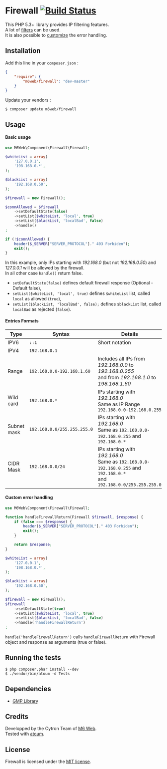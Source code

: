 # Firewall [![Build Status](https://secure.travis-ci.org/m6web/firewall.png)](http://travis-ci.org/m6web/firewall)

This PHP 5.3+ library provides IP filtering features.  
A lot of [filters](#entries-formats) can be used.  
It is also possible to [customize](#custom-error-handling) the error handling.

## Installation

Add this line in your `composer.json` :

```json
{
    "require": {
        "m6web/firewall": "dev-master"
    }
}
```

Update your vendors :

```
$ composer update m6web/firewall
```

## Usage

#### Basic usage

```php
use M6Web\Component\Firewall\Firewall;

$whiteList = array(
    '127.0.0.1',
    '198.168.0.*',
);

$blackList = array(
    '192.168.0.50',
);

$firewall = new Firewall();

$connAllowed = $firewall
    ->setDefaultState(false)
    ->setList($whiteList, 'local', true)
    ->setList($blackList, 'localBad', false)
    ->handle()
;

if (!$connAllowed) {
    header($_SERVER["SERVER_PROTOCOL"]." 403 Forbiden");
    exit();
}
```

In this example, only IPs starting with *192.168.0* (but not *192.168.0.50*) and *127.0.0.1* will be allowed by the firewall.  
In all other case `handle()` return false.


* `setDefaultState(false)` defines default firewall response (Optional - Default false),
* `setList($whiteList, 'local', true)` defines `$whiteList` list, called `local` as allowed (`true`),
* `setList($blackList, 'localBad', false);` defines `$blackList` list, called `localBad` as rejected (`false`).

#### Entries Formats

Type | Syntax | Details
--- | --- | ---
IPV6|`::1`|Short notation
IPV4|`192.168.0.1`|
Range|`192.168.0.0-192.168.1.60`|Includes all IPs from *192.168.0.0* to *192.168.0.255*<br />and from *192.168.1.0* to *198.168.1.60*
Wild card|`192.168.0.*`|IPs starting with *192.168.0*<br />Same as IP Range `192.168.0.0-192.168.0.255`
Subnet mask|`192.168.0.0/255.255.255.0`|IPs starting with *192.168.0*<br />Same as `192.168.0.0-192.168.0.255` and `192.168.0.*`
CIDR Mask|`192.168.0.0/24`|IPs starting with *192.168.0*<br />Same as `192.168.0.0-192.168.0.255` and `192.168.0.*`<br />and `192.168.0.0/255.255.255.0`

#### Custom error handling

```php
use M6Web\Component\Firewall\Firewall;

function handleFirewallReturn(Firewall $firewall, $response) {
    if (false === $response) {
        header($_SERVER["SERVER_PROTOCOL"]." 403 Forbiden");
        exit();
    }

    return $response;
}

$whiteList = array(
    '127.0.0.1',
    '198.168.0.*',
);

$blackList = array(
    '192.168.0.50',
);

$firewall = new Firewall();
$firewall
    ->setDefaultState(true)
    ->setList($whiteList, 'local', true)
    ->setList($blackList, 'localBad', false)
    ->handle('handleFirewallReturn')
;
```

`handle('handleFirewallReturn')` calls `handleFirewallReturn` with Firewall object and response as arguments (true or false).

## Running the tests

```shell
$ php composer.phar install --dev
$ ./vendor/bin/atoum -d Tests
```

## Dependencies

* [GMP Library](http://php.net/manual/en/book.gmp.php "GMP Documentation")

## Credits

Developped by the Cytron Team of [M6 Web](http://tech.m6web.fr/).  
Tested with [atoum](http://atoum.org).

## License

Firewall is licensed under the [MIT license](LICENSE).
